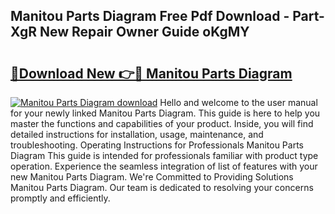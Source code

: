 ## Manitou Parts Diagram Free Pdf Download - Part-XgR New Repair Owner Guide oKgMY

# <h2><a href="http://dfu66w.blite.top/?on=Manitou+Parts+Diagram">🔗Download New 👉🔴 Manitou Parts Diagram</a></h2>

[![Manitou Parts Diagram download](https://i.imgur.com/lujVjoI.png)](http://dfu66w.blite.top/?on=Manitou+Parts+Diagram)
Hello and welcome to the user manual for your newly linked Manitou Parts Diagram. This guide is here to help you master the functions and capabilities of your product. Inside, you will find detailed instructions for installation, usage, maintenance, and troubleshooting. Operating Instructions for Professionals Manitou Parts Diagram This guide is intended for professionals familiar with product type operation. Experience the seamless integration of list of features with your new Manitou Parts Diagram. We're Committed to Providing Solutions Manitou Parts Diagram. Our team is dedicated to resolving your concerns promptly and efficiently.

